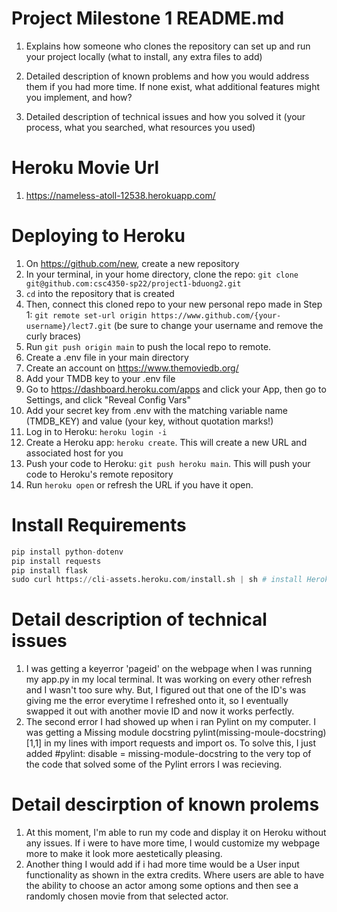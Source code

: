# Project Milestone 1 README.md

1. Explains how someone who clones the repository can set up and run your project locally (what to install, any extra files to add)

2. Detailed description of known problems and how you would address them if you had more time. If none exist, what additional features might you implement, and how?

3. Detailed description of technical issues and how you solved it (your process, what you searched, what resources you used)

# Heroku Movie Url
1. https://nameless-atoll-12538.herokuapp.com/

# Deploying to Heroku
1. On https://github.com/new, create a new repository
2. In your terminal, in your home directory, clone the repo: `git clone git@github.com:csc4350-sp22/project1-bduong2.git`
3. `cd` into the repository that is created 
4. Then, connect this cloned repo to your new personal repo made in Step 1: `git remote set-url origin https://www.github.com/{your-username}/lect7.git` (be sure to change your username and remove the curly braces)
5. Run `git push origin main` to push the local repo to remote.
6. Create a .env file in your main directory
7. Create an account on https://www.themoviedb.org/
8. Add your TMDB key to your .env file
9. Go to https://dashboard.heroku.com/apps and click your App, then go to Settings, and click "Reveal Config Vars"
10. Add your secret key from .env with the matching variable name (TMDB_KEY) and value (your key, without quotation marks!)
11. Log in to Heroku: `heroku login -i`
12. Create a Heroku app: `heroku create`. This will create a new URL and associated host for you
13. Push your code to Heroku: `git push heroku main`. This will push your code to Heroku's remote repository
14. Run `heroku open` or refresh the URL if you have it open.



# Install Requirements

```python
pip install python-dotenv
pip install requests
pip install flask
sudo curl https://cli-assets.heroku.com/install.sh | sh # install Heroku
```

# Detail description of technical issues
1.   I was getting a keyerror 'pageid' on the webpage when I was running my app.py in my local terminal. It was working on every other refresh and I wasn't too sure why. But, I figured out that one of the ID's was giving me the error everytime I refreshed onto it, so I eventually swapped it out with another movie ID and now it works perfectly.
2.  The second error I had showed up when i ran Pylint on my computer. I was getting a Missing module docstring pylint(missing-moule-docstring) [1,1] in my lines with import requests and import os. To solve this, I just added #pylint: disable = missing-module-docstring to the very top of the code that solved some of the Pylint errors I was recieving. 

# Detail descirption of known prolems
1. At this moment, I'm able to run my code and display it on Heroku without any issues. If i were to have more time, I would customize my webpage more to make it look more aestetically pleasing. 
2. Another thing I would add if i had more time would be a User input functionality as shown in the extra credits. Where users are able to have the ability to choose an actor among some options and then see a randomly chosen movie from that selected actor.